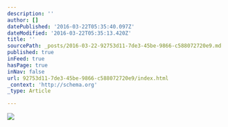 ```yaml
---
description: ''
author: []
datePublished: '2016-03-22T05:35:40.097Z'
dateModified: '2016-03-22T05:35:13.420Z'
title: ''
sourcePath: _posts/2016-03-22-92753d11-7de3-45be-9866-c588072720e9.md
published: true
inFeed: true
hasPage: true
inNav: false
url: 92753d11-7de3-45be-9866-c588072720e9/index.html
_context: 'http://schema.org'
_type: Article

---
```

![](https://the-grid-user-content.s3-us-west-2.amazonaws.com/888dfc02-b966-48d0-aa50-bc0dea5d9c92.jpg)